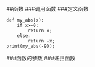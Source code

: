 ##函数
###调用函数
###定义函数
```
def my_abs(x):
	if x>=0:
		return x;
	else:
		return -x;
print(my_abs(-9));
```
###函数的参数
###递归函数